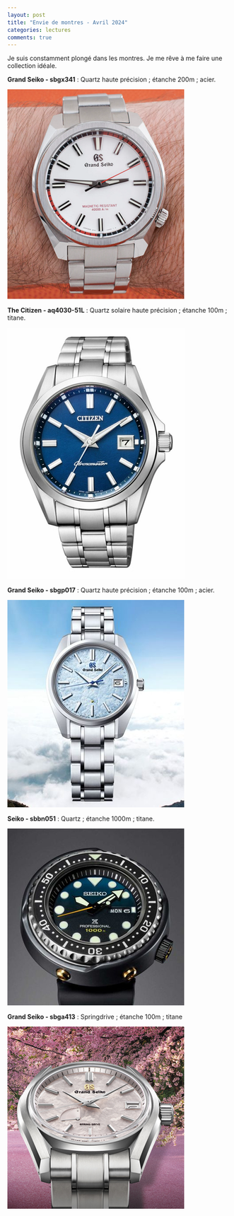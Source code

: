 ```yaml
---
layout: post
title: "Envie de montres - Avril 2024"
categories: lectures
comments: true
---
```


Je suis constamment plongé dans les montres. Je me rêve à me faire une collection idéale.

**Grand Seiko - sbgx341** : Quartz haute précision ; étanche 200m ; acier. 

![sbgx341](https://github.com/homeostasie/bouquins/raw/master/_pics/blog/2024/mon-sbgx341.png)

**The Citizen - aq4030-51L** : Quartz solaire haute précision ; étanche 100m ; titane.

![aq4030-51L](https://github.com/homeostasie/bouquins/raw/master/_pics/blog/2024/mon-aq4030-51L.png)

**Grand Seiko - sbgp017** : Quartz haute précision ; étanche 100m ; acier. 

![sbgp017](https://github.com/homeostasie/bouquins/raw/master/_pics/blog/2024/mon-sbgp017.jpg)

**Seiko - sbbn051** : Quartz ; étanche 1000m ; titane.

![sbbn051](https://github.com/homeostasie/bouquins/raw/master/_pics/blog/2024/mon-sbbn051.jpg)

**Grand Seiko - sbga413** : Springdrive ; étanche 100m ; titane

![sbga413](https://github.com/homeostasie/bouquins/raw/master/_pics/blog/2024/mon-sbga413.png)



